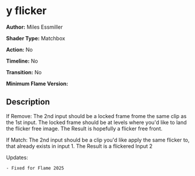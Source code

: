 # y flicker

**Author:** Miles Essmiller

**Shader Type:** Matchbox

**Action:** No

**Timeline:** No

**Transition:** No

**Minimum Flame Version:** 


## Description
If Remove: The 2nd input should be a locked frame frome the same clip as  the 1st input.
The locked frame should be at levels where you'd like to land the flicker free image.
The Result is hopefully a flicker free front.

If Match: The 2nd input should be a clip you'd like apply the same
flicker to, that already exists in input 1.
The Result is a flickered Input 2

Updates:

    - Fixed for Flame 2025
